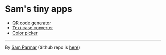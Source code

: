 # Sam's tiny apps

- [QR code generator](qrcode.html)
- [Text case converter](textcase.html)
- [Color picker](colorpicker.html)

---

By [Sam Parmar](https://parmsam.github.io/quarto-site/) (Github repo is [here](https://www.github.com/parmsam/apps))
